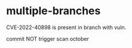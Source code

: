 # multiple-branches

CVE-2022-40898 is present in branch with vuln. 

commit NOT trigger scan october
